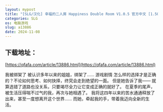 ```yaml
---
layout: mypost
title: "[SLG/汉化] 幸福的二人房 Happiness Double Room V1.0.5 官方中文 [1.5G]"
categories: SLG
os: 电脑游戏
slug: a13886
date: 2024-11-08
---
```


## 下载地址：

[https://qfafa.com/article/13886.html](https://qfafa.com/article/13886.html)

我被绑架了
被认识多年以来的姐姐，绑架了……
游戏剧情
怎么样的选择才是正确的？不论如何思考、如何抉择，终究会走到绝望的一面。
但是她告诉了我——
就算选错了道路也没关系，只要竭尽全力让它变成正确的就好了。
在夏季的尾声，被生活压得喘不过气的我，再次与她相遇了。
我将这四年以来的苦水通通释放了出来，甚至一度想离开这个世界……
而她，牵起我的手，带着我迈向全新的生活。